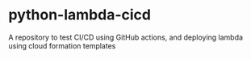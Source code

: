 # python-lambda-cicd
A repository to test CI/CD using GitHub actions, and deploying lambda using cloud formation templates
